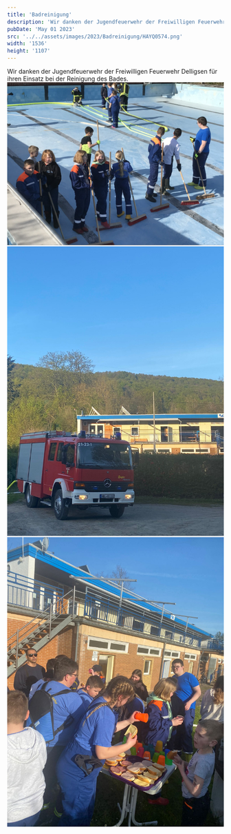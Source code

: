 ```yaml
---
title: 'Badreinigung'
description: 'Wir danken der Jugendfeuerwehr der Freiwilligen Feuerwehr Delligsen für ihren Einsatz bei der Reinigung des Bades.'
pubDate: 'May 01 2023'
src: '../../assets/images/2023/Badreinigung/HAYQ0574.png'
width: '1536'
height: '1107'
---
```


Wir danken der Jugendfeuerwehr der Freiwilligen Feuerwehr Delligsen für ihren Einsatz bei der Reinigung des Bades.
![IMG_0954](../../assets/images/2023/Badreinigung/IMG_0954.jpg "IMG_0954")
![GNNQ3209](../../assets/images/2023/Badreinigung/GNNQ3209.jpg "GNNQ3209")
![EOII0831](../../assets/images/2023/Badreinigung/EOII0831.jpg "EOII0831")